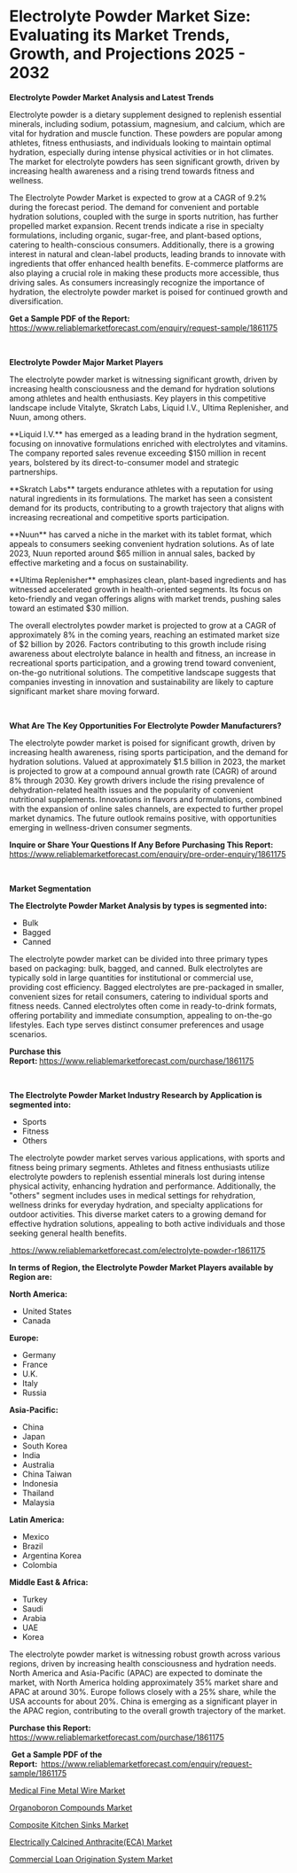 <p><h1>Electrolyte Powder Market Size: Evaluating its Market Trends, Growth, and Projections 2025 - 2032</h1></p><p><strong>Electrolyte Powder Market Analysis and Latest Trends</strong></p>
<p><p>Electrolyte powder is a dietary supplement designed to replenish essential minerals, including sodium, potassium, magnesium, and calcium, which are vital for hydration and muscle function. These powders are popular among athletes, fitness enthusiasts, and individuals looking to maintain optimal hydration, especially during intense physical activities or in hot climates. The market for electrolyte powders has seen significant growth, driven by increasing health awareness and a rising trend towards fitness and wellness.</p><p>The Electrolyte Powder Market is expected to grow at a CAGR of 9.2% during the forecast period. The demand for convenient and portable hydration solutions, coupled with the surge in sports nutrition, has further propelled market expansion. Recent trends indicate a rise in specialty formulations, including organic, sugar-free, and plant-based options, catering to health-conscious consumers. Additionally, there is a growing interest in natural and clean-label products, leading brands to innovate with ingredients that offer enhanced health benefits. E-commerce platforms are also playing a crucial role in making these products more accessible, thus driving sales. As consumers increasingly recognize the importance of hydration, the electrolyte powder market is poised for continued growth and diversification.</p></p>
<p><strong>Get a Sample PDF of the Report:&nbsp;</strong> <a href="https://www.reliablemarketforecast.com/enquiry/request-sample/1861175?utm_campaign=2195&utm_medium=2&utm_source=Github&utm_content=ia&utm_term=31012025&utm_id=electrolyte-powder">https://www.reliablemarketforecast.com/enquiry/request-sample/1861175</a></p>
<p>&nbsp;</p>
<p><strong>Electrolyte Powder Major Market Players</strong></p>
<p><p>The electrolyte powder market is witnessing significant growth, driven by increasing health consciousness and the demand for hydration solutions among athletes and health enthusiasts. Key players in this competitive landscape include Vitalyte, Skratch Labs, Liquid I.V., Ultima Replenisher, and Nuun, among others.</p><p>**Liquid I.V.** has emerged as a leading brand in the hydration segment, focusing on innovative formulations enriched with electrolytes and vitamins. The company reported sales revenue exceeding $150 million in recent years, bolstered by its direct-to-consumer model and strategic partnerships.</p><p>**Skratch Labs** targets endurance athletes with a reputation for using natural ingredients in its formulations. The market has seen a consistent demand for its products, contributing to a growth trajectory that aligns with increasing recreational and competitive sports participation.</p><p>**Nuun** has carved a niche in the market with its tablet format, which appeals to consumers seeking convenient hydration solutions. As of late 2023, Nuun reported around $65 million in annual sales, backed by effective marketing and a focus on sustainability.</p><p>**Ultima Replenisher** emphasizes clean, plant-based ingredients and has witnessed accelerated growth in health-oriented segments. Its focus on keto-friendly and vegan offerings aligns with market trends, pushing sales toward an estimated $30 million.</p><p>The overall electrolytes powder market is projected to grow at a CAGR of approximately 8% in the coming years, reaching an estimated market size of $2 billion by 2026. Factors contributing to this growth include rising awareness about electrolyte balance in health and fitness, an increase in recreational sports participation, and a growing trend toward convenient, on-the-go nutritional solutions. The competitive landscape suggests that companies investing in innovation and sustainability are likely to capture significant market share moving forward.</p></p>
<p>&nbsp;</p>
<p><strong>What Are The Key Opportunities For Electrolyte Powder Manufacturers?</strong></p>
<p><p>The electrolyte powder market is poised for significant growth, driven by increasing health awareness, rising sports participation, and the demand for hydration solutions. Valued at approximately $1.5 billion in 2023, the market is projected to grow at a compound annual growth rate (CAGR) of around 8% through 2030. Key growth drivers include the rising prevalence of dehydration-related health issues and the popularity of convenient nutritional supplements. Innovations in flavors and formulations, combined with the expansion of online sales channels, are expected to further propel market dynamics. The future outlook remains positive, with opportunities emerging in wellness-driven consumer segments.</p></p>
<p><strong>Inquire or Share Your Questions If Any Before Purchasing This Report:</strong> <a href="https://www.reliablemarketforecast.com/enquiry/pre-order-enquiry/1861175?utm_campaign=2195&utm_medium=2&utm_source=Github&utm_content=ia&utm_term=31012025&utm_id=electrolyte-powder">https://www.reliablemarketforecast.com/enquiry/pre-order-enquiry/1861175</a></p>
<p>&nbsp;</p>
<p><strong>Market Segmentation</strong></p>
<p><strong>The Electrolyte Powder Market Analysis by types is segmented into:</strong></p>
<p><ul><li>Bulk</li><li>Bagged</li><li>Canned</li></ul></p>
<p><p>The electrolyte powder market can be divided into three primary types based on packaging: bulk, bagged, and canned. Bulk electrolytes are typically sold in large quantities for institutional or commercial use, providing cost efficiency. Bagged electrolytes are pre-packaged in smaller, convenient sizes for retail consumers, catering to individual sports and fitness needs. Canned electrolytes often come in ready-to-drink formats, offering portability and immediate consumption, appealing to on-the-go lifestyles. Each type serves distinct consumer preferences and usage scenarios.</p></p>
<p><strong>Purchase this Report:&nbsp;</strong><a href="https://www.reliablemarketforecast.com/purchase/1861175?utm_campaign=2195&utm_medium=2&utm_source=Github&utm_content=ia&utm_term=31012025&utm_id=electrolyte-powder">https://www.reliablemarketforecast.com/purchase/1861175</a></p>
<p>&nbsp;</p>
<p><strong>The Electrolyte Powder Market Industry Research by Application is segmented into:</strong></p>
<p><ul><li>Sports</li><li>Fitness</li><li>Others</li></ul></p>
<p><p>The electrolyte powder market serves various applications, with sports and fitness being primary segments. Athletes and fitness enthusiasts utilize electrolyte powders to replenish essential minerals lost during intense physical activity, enhancing hydration and performance. Additionally, the "others" segment includes uses in medical settings for rehydration, wellness drinks for everyday hydration, and specialty applications for outdoor activities. This diverse market caters to a growing demand for effective hydration solutions, appealing to both active individuals and those seeking general health benefits.</p></p>
<p><a href="https://www.reliablemarketforecast.com/electrolyte-powder-r1861175?utm_campaign=2195&utm_medium=2&utm_source=Github&utm_content=ia&utm_term=31012025&utm_id=electrolyte-powder">&nbsp;https://www.reliablemarketforecast.com/electrolyte-powder-r1861175</a></p>
<p><strong>In terms of Region, the Electrolyte Powder Market Players available by Region are:</strong></p>
<p>
    <p> <strong> North America: </strong>
        <ul>
            <li>United States</li>
            <li>Canada</li>
        </ul>
        </p> 
    <p> <strong> Europe: </strong>
        <ul>
            <li>Germany</li>
            <li>France</li>
            <li>U.K.</li>
            <li>Italy</li>
            <li>Russia</li>
        </ul>
        </p> 
    <p> <strong> Asia-Pacific: </strong>
        <ul>
            <li>China</li>
            <li>Japan</li>
            <li>South Korea</li>
            <li>India</li>
            <li>Australia</li>
            <li>China Taiwan</li>
            <li>Indonesia</li>
            <li>Thailand</li>
            <li>Malaysia</li>
        </ul>
        </p> 
    <p> <strong> Latin America: </strong>
        <ul>
            <li>Mexico</li>
            <li>Brazil</li>
            <li>Argentina Korea</li>
            <li>Colombia</li>
        </ul>
        </p> 
    <p> <strong> Middle East & Africa: </strong>
        <ul>
            <li>Turkey</li>
            <li>Saudi</li>
            <li>Arabia</li>
            <li>UAE</li>
            <li>Korea</li>
        </ul>
    </p>
    </p>
<p><p>The electrolyte powder market is witnessing robust growth across various regions, driven by increasing health consciousness and hydration needs. North America and Asia-Pacific (APAC) are expected to dominate the market, with North America holding approximately 35% market share and APAC at around 30%. Europe follows closely with a 25% share, while the USA accounts for about 20%. China is emerging as a significant player in the APAC region, contributing to the overall growth trajectory of the market.</p></p>
<p><strong>Purchase this Report: </strong><a href="https://www.reliablemarketforecast.com/purchase/1861175?utm_campaign=2195&utm_medium=2&utm_source=Github&utm_content=ia&utm_term=31012025&utm_id=electrolyte-powder">https://www.reliablemarketforecast.com/purchase/1861175</a></p>
<p>&nbsp;<strong>Get a Sample PDF of the Report:&nbsp;&nbsp;</strong><a href="https://www.reliablemarketforecast.com/enquiry/request-sample/1861175?utm_campaign=2195&utm_medium=2&utm_source=Github&utm_content=ia&utm_term=31012025&utm_id=electrolyte-powder">https://www.reliablemarketforecast.com/enquiry/request-sample/1861175</a></p>
<p><strong></strong></p>
<p><p><a href="https://www.linkedin.com/pulse/medical-fine-metal-wire-market-growth-outlook-2025-2032-sales-revenue-41gkc?utm_campaign=2195&utm_medium=2&utm_source=Github&utm_content=ia&utm_term=31012025&utm_id=electrolyte-powder">Medical Fine Metal Wire Market</a></p><p><a href="https://github.com/edacruz6/Market-Research-Report-List-1/blob/main/organoboron-compounds-market.md?utm_campaign=2195&utm_medium=2&utm_source=Github&utm_content=ia&utm_term=31012025&utm_id=electrolyte-powder">Organoboron Compounds Market</a></p><p><a href="https://www.linkedin.com/pulse/composite-kitchen-sinks-market-forecasted-using-segmentation-share-4r31c?utm_campaign=2195&utm_medium=2&utm_source=Github&utm_content=ia&utm_term=31012025&utm_id=electrolyte-powder">Composite Kitchen Sinks Market</a></p><p><a href="https://www.linkedin.com/pulse/examining-market-drivers-electrically-calcined-anthraciteeca-vihuc?utm_campaign=2195&utm_medium=2&utm_source=Github&utm_content=ia&utm_term=31012025&utm_id=electrolyte-powder">Electrically Calcined Anthracite(ECA) Market</a></p><p><a href="https://www.linkedin.com/pulse/anticipated-cagr-106-commercial-loan-origination-system-market-edbqe?utm_campaign=2195&utm_medium=2&utm_source=Github&utm_content=ia&utm_term=31012025&utm_id=electrolyte-powder">Commercial Loan Origination System Market</a></p></p>